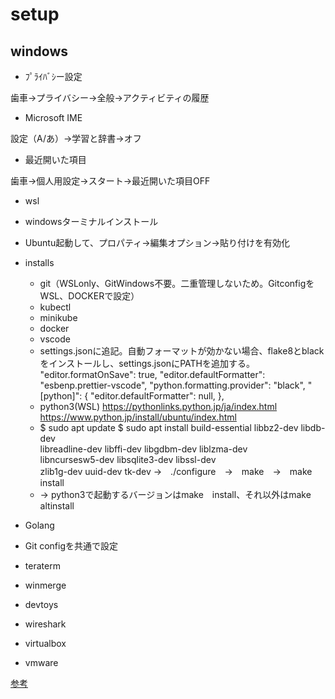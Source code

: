 # setup

## windows

- ﾌﾟﾗｲﾊﾞｼー設定

歯車→プライバシー→全般→アクティビティの履歴

- Microsoft IME

設定（A/あ）→学習と辞書→オフ

- 最近開いた項目

歯車→個人用設定→スタート→最近開いた項目OFF

- wsl

- windowsターミナルインストール

- Ubuntu起動して、プロパティ→編集オプション→貼り付けを有効化

- installs

  - git（WSLonly、GitWindows不要。二重管理しないため。GitconfigをWSL、DOCKERで設定）
  - kubectl
  - minikube
  - docker
  - vscode
   - settings.jsonに追記。自動フォーマットが効かない場合、flake8とblackをインストールし、settings.jsonにPATHを追加する。
     "editor.formatOnSave": true,
     "editor.defaultFormatter": "esbenp.prettier-vscode",
     "python.formatting.provider": "black",
     "[python]": {
       "editor.defaultFormatter": null,
     },  
  - python3(WSL) https://pythonlinks.python.jp/ja/index.html https://www.python.jp/install/ubuntu/index.html
  - $ sudo apt update
$ sudo apt install build-essential libbz2-dev libdb-dev \
  libreadline-dev libffi-dev libgdbm-dev liblzma-dev \
  libncursesw5-dev libsqlite3-dev libssl-dev \
  zlib1g-dev uuid-dev tk-dev
  →　./configure　→　make　→　make　install
  - -> python3で起動するバージョンはmake　install、それ以外はmake　altinstall
- Golang
- Git configを共通で設定
- teraterm 
- winmerge
- devtoys
- wireshark
- virtualbox
- vmware

[参考](https://blog.katsubemakito.net/git/git-config-1st)
